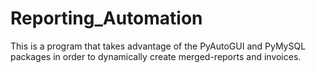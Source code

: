 # Reporting_Automation
This is a program that takes advantage of the PyAutoGUI and PyMySQL packages in order to dynamically create merged-reports and invoices.
